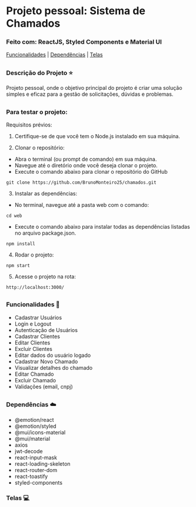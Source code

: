 # Projeto pessoal: Sistema de Chamados

### Feito com: ReactJS, Styled Components e Material UI

[Funcionalidades](#funcionalidades-checkered_flag) | [Dependências](#dependências-cloud) | [Telas](#telas-computer) 
##

### Descrição do Projeto :star:

Projeto pessoal, onde o objetivo principal do projeto é criar uma solução simples e eficaz para a gestão de solicitações, dúvidas e problemas.
##

### Para testar o projeto:

Requisitos prévios:
1. Certifique-se de que você tem o Node.js instalado em sua máquina.

2. Clonar o repositório:
- Abra o terminal (ou prompt de comando) em sua máquina.
- Navegue até o diretório onde você deseja clonar o projeto.
- Execute o comando abaixo para clonar o repositório do GitHub
```
git clone https://github.com/BrunoMonteiro25/chamados.git
```

3. Instalar as dependências:
- No terminal, navegue até a pasta web com o comando:
```
cd web
```
- Execute o comando abaixo para instalar todas as dependências listadas no arquivo package.json.
```
npm install
```

4. Rodar o projeto:
```
npm start
```

5. Acesse o projeto na rota:
```
http://localhost:3000/
```
## 

### Funcionalidades :checkered_flag:
- Cadastrar Usuários
- Login e Logout
- Autenticação de Usuários
- Cadastrar Clientes
- Editar Clientes
- Excluir Clientes
- Editar dados do usuário logado
- Cadastrar Novo Chamado
- Visualizar detalhes do chamado
- Editar Chamado
- Excluir Chamado
- Validações (email, cnpj)
##

### Dependências :cloud:
- @emotion/react
- @emotion/styled
- @mui/icons-material
- @mui/material
- axios
- jwt-decode
- react-input-mask
- react-loading-skeleton
- react-router-dom
- react-toastify
- styled-components

### Telas :computer:













